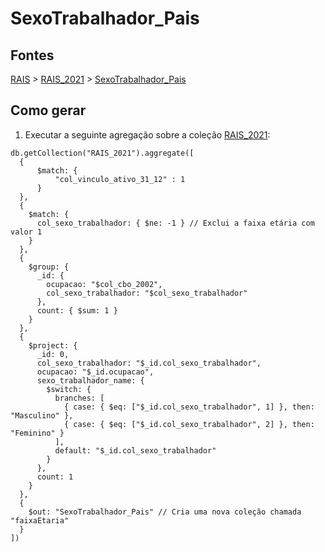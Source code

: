 # SexoTrabalhador_Pais

## Fontes 

[RAIS](../../RAIS.md) > [RAIS_2021](../raizes/RAIS_2021.md) > [SexoTrabalhador_Pais](./SexoTrabalhador_Pais.md)

## Como gerar

1. Executar a seguinte agregação sobre a coleção [RAIS_2021](../raizes/RAIS_2021.md):

```
db.getCollection("RAIS_2021").aggregate([
  {
      $match: {
          "col_vinculo_ativo_31_12" : 1
      }
  },
  {
    $match: {
      col_sexo_trabalhador: { $ne: -1 } // Exclui a faixa etária com valor 1
    }
  },
  {
    $group: {
      _id: {
        ocupacao: "$col_cbo_2002",
        col_sexo_trabalhador: "$col_sexo_trabalhador"
      },
      count: { $sum: 1 }
    }
  },
  {
    $project: {
      _id: 0,
      col_sexo_trabalhador: "$_id.col_sexo_trabalhador",
      ocupacao: "$_id.ocupacao",
      sexo_trabalhador_name: {
        $switch: {
          branches: [
            { case: { $eq: ["$_id.col_sexo_trabalhador", 1] }, then: "Masculino" },
            { case: { $eq: ["$_id.col_sexo_trabalhador", 2] }, then: "Feminino" }
          ],
          default: "$_id.col_sexo_trabalhador"
        }
      },
      count: 1
    }
  },
  {
    $out: "SexoTrabalhador_Pais" // Cria uma nova coleção chamada "faixaEtaria"
  }
])
```